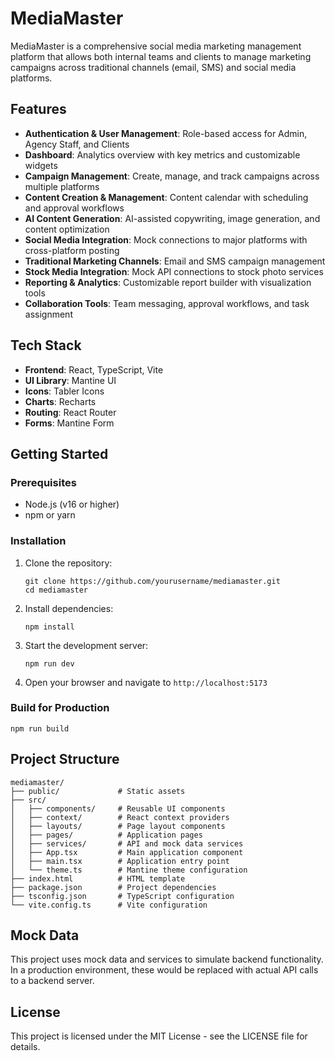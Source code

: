 # MediaMaster

MediaMaster is a comprehensive social media marketing management platform that allows both internal teams and clients to manage marketing campaigns across traditional channels (email, SMS) and social media platforms.

## Features

- **Authentication & User Management**: Role-based access for Admin, Agency Staff, and Clients
- **Dashboard**: Analytics overview with key metrics and customizable widgets
- **Campaign Management**: Create, manage, and track campaigns across multiple platforms
- **Content Creation & Management**: Content calendar with scheduling and approval workflows
- **AI Content Generation**: AI-assisted copywriting, image generation, and content optimization
- **Social Media Integration**: Mock connections to major platforms with cross-platform posting
- **Traditional Marketing Channels**: Email and SMS campaign management
- **Stock Media Integration**: Mock API connections to stock photo services
- **Reporting & Analytics**: Customizable report builder with visualization tools
- **Collaboration Tools**: Team messaging, approval workflows, and task assignment

## Tech Stack

- **Frontend**: React, TypeScript, Vite
- **UI Library**: Mantine UI
- **Icons**: Tabler Icons
- **Charts**: Recharts
- **Routing**: React Router
- **Forms**: Mantine Form

## Getting Started

### Prerequisites

- Node.js (v16 or higher)
- npm or yarn

### Installation

1. Clone the repository:
   ```
   git clone https://github.com/yourusername/mediamaster.git
   cd mediamaster
   ```

2. Install dependencies:
   ```
   npm install
   ```

3. Start the development server:
   ```
   npm run dev
   ```

4. Open your browser and navigate to `http://localhost:5173`

### Build for Production

```
npm run build
```

## Project Structure

```
mediamaster/
├── public/             # Static assets
├── src/
│   ├── components/     # Reusable UI components
│   ├── context/        # React context providers
│   ├── layouts/        # Page layout components
│   ├── pages/          # Application pages
│   ├── services/       # API and mock data services
│   ├── App.tsx         # Main application component
│   ├── main.tsx        # Application entry point
│   └── theme.ts        # Mantine theme configuration
├── index.html          # HTML template
├── package.json        # Project dependencies
├── tsconfig.json       # TypeScript configuration
└── vite.config.ts      # Vite configuration
```

## Mock Data

This project uses mock data and services to simulate backend functionality. In a production environment, these would be replaced with actual API calls to a backend server.

## License

This project is licensed under the MIT License - see the LICENSE file for details.
